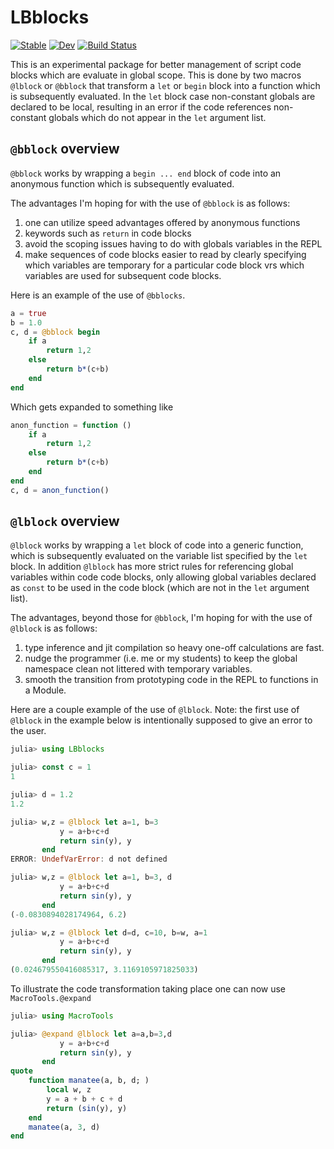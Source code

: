 # LBblocks

[![Stable](https://img.shields.io/badge/docs-stable-blue.svg)](https://EthanAnderes.github.io/LBblocks.jl/stable)
[![Dev](https://img.shields.io/badge/docs-dev-blue.svg)](https://EthanAnderes.github.io/LBblocks.jl/dev)
[![Build Status](https://travis-ci.com/EthanAnderes/LBblocks.jl.svg?branch=master)](https://travis-ci.com/EthanAnderes/LBblocks.jl)


This is an experimental package for better management of script code blocks which are evaluate in global scope. This is done by two macros `@lblock` or `@bblock` that transform a `let` or `begin` block into a function which is subsequently evaluated. In the `let` block case non-constant globals are declared to be local, resulting in an error if the code references non-constant globals which do not appear  in the `let` argument list.


## `@bblock` overview

`@bblock` works by wrapping a `begin ... end` block of code into an anonymous function which is subsequently evaluated. 

The advantages I'm hoping for with the use of `@bblock` is as follows:
1. one can utilize speed advantages offered by anonymous functions
2. keywords such as `return` in code blocks
3. avoid the scoping issues having to do with globals variables in the REPL
4. make sequences of code blocks easier to read by clearly specifying which variables are temporary for a particular code block vrs which variables are used for subsequent code blocks. 

Here is an example of the use of `@bblocks`. 
```julia
a = true
b = 1.0
c, d = @bblock begin
    if a
        return 1,2
    else
        return b*(c+b)
    end
end
```
Which gets expanded to something like
```julia
anon_function = function ()
    if a
        return 1,2
    else
        return b*(c+b)
    end
end
c, d = anon_function()
```


## `@lblock` overview

`@lblock` works by wrapping a `let` block of code into a generic function, which is subsequently evaluated on the variable list specified by the `let` block. In addition `@lblock` has more strict rules for referencing global variables within code code blocks, only allowing global variables declared as `const` to be used in the code block (which are not in the `let` argument list).

The advantages, beyond those for `@bblock`, I'm hoping for with the use of `@lblock` is as follows:
1. type inference and jit compilation so heavy one-off calculations are fast.
2. nudge the programmer (i.e. me or my students) to keep the global namespace clean not littered with temporary variables. 
3. smooth the transition from prototyping code in the REPL to functions in a Module. 

Here are a couple example of the use of `@lblock`. Note: the first use of `@lblock` in the example below is intentionally supposed to give an error to the user.
```julia
julia> using LBblocks

julia> const c = 1
1

julia> d = 1.2
1.2

julia> w,z = @lblock let a=1, b=3
           y = a+b+c+d
           return sin(y), y
       end
ERROR: UndefVarError: d not defined

julia> w,z = @lblock let a=1, b=3, d
           y = a+b+c+d
           return sin(y), y
       end
(-0.0830894028174964, 6.2)

julia> w,z = @lblock let d=d, c=10, b=w, a=1
           y = a+b+c+d
           return sin(y), y
       end
(0.024679550416085317, 3.1169105971825033)

```

To illustrate the code transformation taking place one can now use `MacroTools.@expand`

```julia
julia> using MacroTools

julia> @expand @lblock let a=a,b=3,d
           y = a+b+c+d
           return sin(y), y
       end
quote
    function manatee(a, b, d; )
        local w, z
        y = a + b + c + d
        return (sin(y), y)
    end
    manatee(a, 3, d)
end
```


